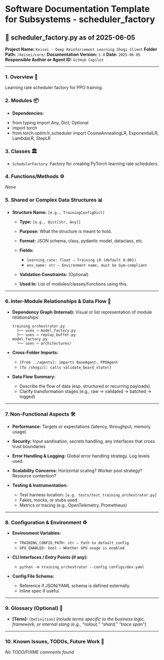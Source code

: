 # Software Documentation Template for Subsystems - scheduler_factory

## 📘 scheduler_factory.py as of 2025-06-05

**Project Name:** `Keisei - Deep Reinforcement Learning Shogi Client`
**Folder Path:** `/keisei/core/`
**Documentation Version:** `1.0`
**Date:** `2025-06-05`
**Responsible Author or Agent ID:** `GitHub Copilot`

---

### 1. Overview 📜

Learning rate scheduler factory for PPO training.
### 2. Modules 📦

* **Dependencies:**
- from typing import Any, Dict, Optional
- import torch
- from torch.optim.lr_scheduler import CosineAnnealingLR, ExponentialLR, LambdaLR, StepLR
### 3. Classes 🏛️

- `SchedulerFactory`: Factory for creating PyTorch learning rate schedulers.
### 4. Functions/Methods ⚙️

*None*
### 5. Shared or Complex Data Structures 📊

* **Structure Name:** `[e.g., TrainingConfigDict]`

  * **Type:** `[e.g., Dict[str, Any]]`
  * **Purpose:** What the structure is meant to hold.
  * **Format:** JSON schema, class, pydantic model, dataclass, etc.
  * **Fields:**

    * `learning_rate: float – Training LR (default 0.001)`
    * `env_name: str – Environment name, must be Gym-compliant`
  * **Validation Constraints:** (Optional)
  * **Used In:** List of modules/classes/functions using this.

---

### 6. Inter-Module Relationships & Data Flow 🔄

* **Dependency Graph (Internal):**
  Visual or list representation of module relationships:

  ```
  training_orchestrator.py
    ├── uses → model_factory.py
    ├── uses → replay_buffer.py
  model_factory.py
    └── uses → architectures/
  ```

* **Cross-Folder Imports:**

  * `[From ../agents]: imports BaseAgent, PPOAgent`
  * `[To /shogi/]: calls validate_board_state()`

* **Data Flow Summary:**

  * Describe the flow of data (esp. structured or recurring payloads).
  * Clarify transformation stages (e.g., raw → validated → batched → logged)

---

### 7. Non-Functional Aspects 🛠️

* **Performance:**
  Targets or expectations (latency, throughput, memory usage)

* **Security:**
  Input sanitisation, secrets handling, any interfaces that cross trust boundaries

* **Error Handling & Logging:**
  Global error handling strategy. Log levels used.

* **Scalability Concerns:**
  Horizontal scaling? Worker pool strategy? Resource contention?

* **Testing & Instrumentation:**

  * Test harness location: `[e.g. tests/test_training_orchestrator.py]`
  * Fakes, mocks, or stubs used
  * Metrics or tracing (e.g., OpenTelemetry, Prometheus)

---

### 8. Configuration & Environment ♻️

* **Environment Variables:**

  * `TRAINING_CONFIG_PATH: str – Path to default config`
  * `GPU_ENABLED: bool – Whether GPU usage is enabled`

* **CLI Interfaces / Entry Points (if any):**

  * `python -m training_orchestrator --config configs/dev.yaml`

* **Config File Schema:**

  * Reference if JSON/YAML schema is defined externally.
  * Inline spec if useful.

---

### 9. Glossary (Optional) 📖

* **\[Term]:** `[Definition]`
  *Include terms specific to the business logic, framework, or internal slang (e.g., “rollout,” “shard,” “trace span”).*

---

### 10. Known Issues, TODOs, Future Work 🧭

*No TODO/FIXME comments found*
